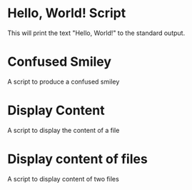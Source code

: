 # Hello, World! Script
This will print the text "Hello, World!" to the standard output.

# Confused Smiley
A script to produce a confused smiley

# Display Content
A script to display the content of a file

# Display content of files
A script to display content of two files
